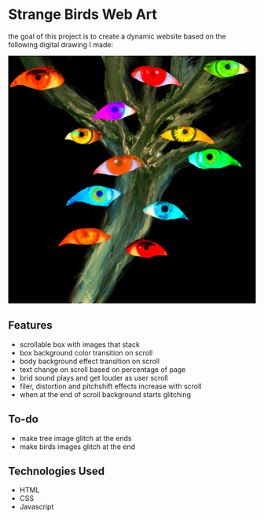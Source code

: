 # Strange Birds Web Art

the goal of this project is to create a dynamic website based on the following digital drawing I made:

![strange birds art](documentation/strange-birds-art.png)

## Features

- scrollable box with images that stack 
- box background color transition on scroll
- body background effect transition on scroll
- text change on scroll based on percentage of page
- brid sound plays and get louder as user scroll
- filer, distortion and pitchshift effects increase with scroll
- when at the end of scroll background starts glitching 

## To-do
 
 - make tree image glitch at the ends
 - make birds images glitch at the end


## Technologies Used

- HTML
- CSS
- Javascript
